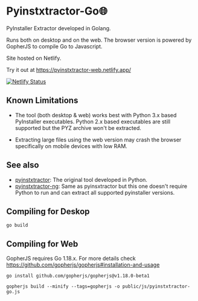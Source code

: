 # Pyinstxtractor-Go🌐

PyInstaller Extractor developed in Golang.

Runs both on desktop and on the web. The browser version is powered by GopherJS to compile Go to Javascript.

Site hosted on Netlify.

Try it out at https://pyinstxtractor-web.netlify.app/

[![Netlify Status](https://api.netlify.com/api/v1/badges/63aa28b4-8134-44d9-a934-7e2833b79557/deploy-status)](https://app.netlify.com/sites/pyinstxtractor-web/deploys)

## Known Limitations

- The tool (both desktop & web) works best with Python 3.x based PyInstaller executables. Python 2.x based executables are still supported but the PYZ archive won't be extracted.

- Extracting large files using the web version may crash the browser specifically on mobile devices with low RAM.

## See also

- [pyinstxtractor](https://github.com/extremecoders-re/pyinstxtractor): The original tool developed in Python.
- [pyinstxtractor-ng](https://github.com/pyinstxtractor/pyinstxtractor-ng): Same as pyinsxtractor but this one doesn't require Python to run and can extract all supported pyinstaller versions.


## Compiling for Deskop

```
go build
```

## Compiling for Web

GopherJS requires Go 1.18.x. For more details check https://github.com/gopherjs/gopherjs#installation-and-usage

```
go install github.com/gopherjs/gopherjs@v1.18.0-beta1

gopherjs build --minify --tags=gopherjs -o public/js/pyinstxtractor-go.js
```
